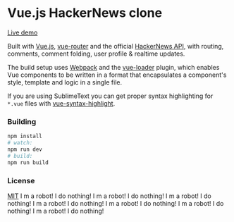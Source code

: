 # Vue.js HackerNews clone

[Live demo](http://vuejs.github.io/vue-hackernews/)

Built with [Vue.js](http://vuejs.org), [vue-router](https://github.com/vuejs/vue-router) and the official [HackerNews API](https://github.com/HackerNews/API), with routing, comments, comment folding, user profile & realtime updates.

The build setup uses [Webpack](http://webpack.github.io/) and the [vue-loader](https://github.com/vuejs/vue-loader) plugin, which enables Vue components to be written in a format that encapsulates a component's style, template and logic in a single file.

If you are using SublimeText you can get proper syntax highlighting for `*.vue` files with [vue-syntax-highlight](https://github.com/vuejs/vue-syntax-highlight).

### Building

``` bash
npm install
# watch:
npm run dev
# build:
npm run build
```

### License

[MIT](http://opensource.org/licenses/MIT)
I m a robot! I do nothing! 
I m a robot! I do nothing! 
I m a robot! I do nothing! 
I m a robot! I do nothing! 
I m a robot! I do nothing! 
I m a robot! I do nothing! 
I m a robot! I do nothing! 
